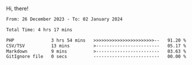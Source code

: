 Hi, there! 

<!--START_SECTION:waka-->

```txt
From: 26 December 2023 - To: 02 January 2024

Total Time: 4 hrs 17 mins

PHP              3 hrs 54 mins   >>>>>>>>>>>>>>>>>>>>>>>--   91.20 %
CSV/TSV          13 mins         >------------------------   05.17 %
Markdown         9 mins          >------------------------   03.63 %
GitIgnore file   0 secs          -------------------------   00.00 %
```

<!--END_SECTION:waka-->
